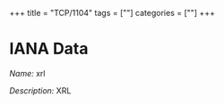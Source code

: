 +++
title = "TCP/1104"
tags = [""]
categories = [""]
+++

# IANA Data

_Name:_ xrl

_Description:_ XRL

